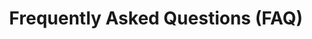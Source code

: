 ---
slug: faq
title: Frequently Asked Questions (FAQ)
tags: [Frequently Asked Questions, faq, error, dms, services, dealer management system, service advisor, PTM, foreman, billing, cashier,part,picked,partman,faq,Part status has not been picked]
---
